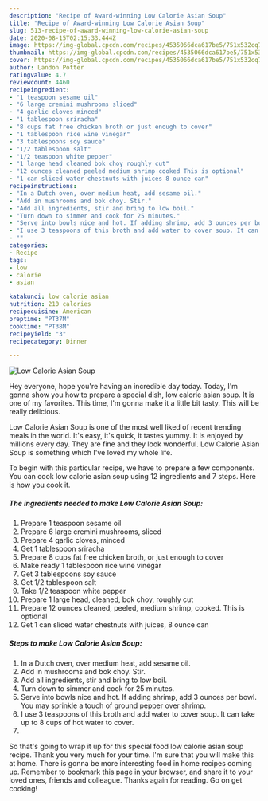 ```yaml
---
description: "Recipe of Award-winning Low Calorie Asian Soup"
title: "Recipe of Award-winning Low Calorie Asian Soup"
slug: 513-recipe-of-award-winning-low-calorie-asian-soup
date: 2020-08-15T02:15:33.444Z
image: https://img-global.cpcdn.com/recipes/4535066dca617be5/751x532cq70/low-calorie-asian-soup-recipe-main-photo.jpg
thumbnail: https://img-global.cpcdn.com/recipes/4535066dca617be5/751x532cq70/low-calorie-asian-soup-recipe-main-photo.jpg
cover: https://img-global.cpcdn.com/recipes/4535066dca617be5/751x532cq70/low-calorie-asian-soup-recipe-main-photo.jpg
author: Landon Potter
ratingvalue: 4.7
reviewcount: 4460
recipeingredient:
- "1 teaspoon sesame oil"
- "6 large cremini mushrooms sliced"
- "4 garlic cloves minced"
- "1 tablespoon sriracha"
- "8 cups fat free chicken broth or just enough to cover"
- "1 tablespoon rice wine vinegar"
- "3 tablespoons soy sauce"
- "1/2 tablespoon salt"
- "1/2 teaspoon white pepper"
- "1 large head cleaned bok choy roughly cut"
- "12 ounces cleaned peeled medium shrimp cooked This is optional"
- "1 can sliced water chestnuts with juices 8 ounce can"
recipeinstructions:
- "In a Dutch oven, over medium heat, add sesame oil."
- "Add in mushrooms and bok choy. Stir."
- "Add all ingredients, stir and bring to low boil."
- "Turn down to simmer and cook for 25 minutes."
- "Serve into bowls nice and hot. If adding shrimp, add 3 ounces per bowl. You may sprinkle a touch of ground pepper over shrimp."
- "I use 3 teaspoons of this broth and add water to cover soup. It can take up to 8 cups of hot water to cover."
- ""
categories:
- Recipe
tags:
- low
- calorie
- asian

katakunci: low calorie asian 
nutrition: 210 calories
recipecuisine: American
preptime: "PT37M"
cooktime: "PT38M"
recipeyield: "3"
recipecategory: Dinner

---
```



![Low Calorie Asian Soup](https://img-global.cpcdn.com/recipes/4535066dca617be5/751x532cq70/low-calorie-asian-soup-recipe-main-photo.jpg)

Hey everyone, hope you're having an incredible day today. Today, I'm gonna show you how to prepare a special dish, low calorie asian soup. It is one of my favorites. This time, I'm gonna make it a little bit tasty. This will be really delicious.

Low Calorie Asian Soup is one of the most well liked of recent trending meals in the world. It's easy, it's quick, it tastes yummy. It is enjoyed by millions every day. They are fine and they look wonderful. Low Calorie Asian Soup is something which I've loved my whole life.




To begin with this particular recipe, we have to prepare a few components. You can cook low calorie asian soup using 12 ingredients and 7 steps. Here is how you cook it.

<!--inarticleads1-->

##### The ingredients needed to make Low Calorie Asian Soup:

1. Prepare 1 teaspoon sesame oil
1. Prepare 6 large cremini mushrooms, sliced
1. Prepare 4 garlic cloves, minced
1. Get 1 tablespoon sriracha
1. Prepare 8 cups fat free chicken broth, or just enough to cover
1. Make ready 1 tablespoon rice wine vinegar
1. Get 3 tablespoons soy sauce
1. Get 1/2 tablespoon salt
1. Take 1/2 teaspoon white pepper
1. Prepare 1 large head, cleaned, bok choy, roughly cut
1. Prepare 12 ounces cleaned, peeled, medium shrimp, cooked. This is optional
1. Get 1 can sliced water chestnuts with juices, 8 ounce can




<!--inarticleads2-->

##### Steps to make Low Calorie Asian Soup:

1. In a Dutch oven, over medium heat, add sesame oil.
1. Add in mushrooms and bok choy. Stir.
1. Add all ingredients, stir and bring to low boil.
1. Turn down to simmer and cook for 25 minutes.
1. Serve into bowls nice and hot. If adding shrimp, add 3 ounces per bowl. You may sprinkle a touch of ground pepper over shrimp.
1. I use 3 teaspoons of this broth and add water to cover soup. It can take up to 8 cups of hot water to cover.
1. 




So that's going to wrap it up for this special food low calorie asian soup recipe. Thank you very much for your time. I'm sure that you will make this at home. There is gonna be more interesting food in home recipes coming up. Remember to bookmark this page in your browser, and share it to your loved ones, friends and colleague. Thanks again for reading. Go on get cooking!
